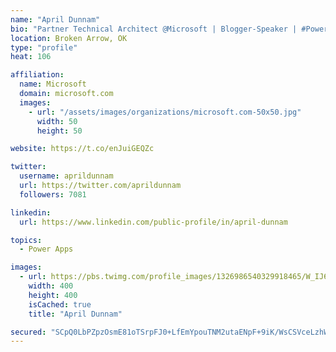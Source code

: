```yaml
---
name: "April Dunnam"
bio: "Partner Technical Architect @Microsoft | Blogger-Speaker | #PowerApps, #PowerAutomate, #Office365, #SharePoint | #WIT | #Karaoke Queen"
location: Broken Arrow, OK
type: "profile"
heat: 106

affiliation:
  name: Microsoft
  domain: microsoft.com
  images:
    - url: "/assets/images/organizations/microsoft.com-50x50.jpg"
      width: 50
      height: 50

website: https://t.co/enJuiGEQZc

twitter:
  username: aprildunnam
  url: https://twitter.com/aprildunnam
  followers: 7081

linkedin:
  url: https://www.linkedin.com/public-profile/in/april-dunnam

topics:
  - Power Apps

images:
  - url: https://pbs.twimg.com/profile_images/1326986540329918465/W_IJ6Ih2_400x400.jpg
    width: 400
    height: 400
    isCached: true
    title: "April Dunnam"

secured: "SCpQ0LbPZpzOsmE81oTSrpFJ0+LfEmYpouTNM2utaENpF+9iK/WsCSVceLzhWrsf7mY+8LqXUJoQEAXzzZcLLQHzqzcM320KX4lt6Deh72ajd+sTioyhVydETM9H50nXrqz86dEaPJQsohSK+pPBdky+/pBUdr1uT8nFxheGpXgtoxQm/0pCW0/809zFKrZsJSEhrmC99YSNhsFCR4lA4YxHnMvSDKJohoWxrb9UaQGfYAULiSJ7WLo8Ypuso8QAWlOz9R/ttW4yRUjfL9M9D8bOzuCKfqxrU0WvT2ztA+ooI77WgQqnl1Wr7De8GbWY4MXPsOpayRzKgogki1cBMld+6FwHLPHK6ho3TX3G61hb8fuoHWm8Q/Jz1xpIX+G0VBgRkXYMOpv1Jtxxl/el7VZvasoP8aUtyy3emTCfgNU=;zjvMcL7RH9QGKd+a7nv2DA=="
---
```



